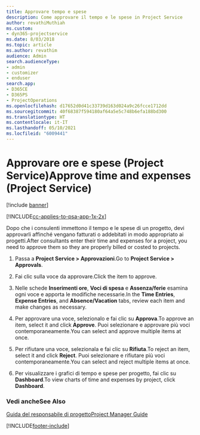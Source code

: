 ```yaml
---
title: Approvare tempo e spese
description: Come approvare il tempo e le spese in Project Service
author: revathiMuthiah
ms.custom:
- dyn365-projectservice
ms.date: 8/03/2018
ms.topic: article
ms.author: revathim
audience: Admin
search.audienceType:
- admin
- customizer
- enduser
search.app:
- D365CE
- D365PS
- ProjectOperations
ms.openlocfilehash: d17652d0d41c33739d163d024a9c26fcce1712dd
ms.sourcegitcommit: 40f68387f594180af64a5e5c748b6efa188bd300
ms.translationtype: HT
ms.contentlocale: it-IT
ms.lasthandoff: 05/10/2021
ms.locfileid: "6009441"
---
```

# <a name="approve-time-and-expenses-project-service"></a><span data-ttu-id="8a56a-103">Approvare ore e spese (Project Service)</span><span class="sxs-lookup"><span data-stu-id="8a56a-103">Approve time and expenses (Project Service)</span></span>

[!include [banner](../includes/psa-now-project-operations.md)]

[!INCLUDE[cc-applies-to-psa-app-1x-2x](../includes/cc-applies-to-psa-app-1x-2x.md)]

<span data-ttu-id="8a56a-104">Dopo che i consulenti immettono il tempo e le spese di un progetto, devi approvarli affinché vengano fatturati o addebitati in modo appropriato ai progetti.</span><span class="sxs-lookup"><span data-stu-id="8a56a-104">After consultants enter their time and expenses for a project, you need to approve them so they are properly billed or costed to projects.</span></span>  
  
1.  <span data-ttu-id="8a56a-105">Passa a **Project Service > Approvazioni**.</span><span class="sxs-lookup"><span data-stu-id="8a56a-105">Go to **Project Service > Approvals**.</span></span>  
  
2.  <span data-ttu-id="8a56a-106">Fai clic sulla voce da approvare.</span><span class="sxs-lookup"><span data-stu-id="8a56a-106">Click the item to approve.</span></span>  
  
3.  <span data-ttu-id="8a56a-107">Nelle schede **Inserimenti ore**, **Voci di spesa** e **Assenza/ferie** esamina ogni voce e apporta le modifiche necessarie.</span><span class="sxs-lookup"><span data-stu-id="8a56a-107">In the **Time Entries**, **Expense Entries**, and **Absence/Vacation** tabs, review each item and make changes as necessary.</span></span>  
  
4.  <span data-ttu-id="8a56a-108">Per approvare una voce, selezionalo e fai clic su **Approva**.</span><span class="sxs-lookup"><span data-stu-id="8a56a-108">To approve an item, select it and click **Approve**.</span></span> <span data-ttu-id="8a56a-109">Puoi selezionare e approvare più voci contemporaneamente.</span><span class="sxs-lookup"><span data-stu-id="8a56a-109">You can select and approve multiple items at once.</span></span>  
  
5.  <span data-ttu-id="8a56a-110">Per rifiutare una voce, selezionala e fai clic su **Rifiuta**.</span><span class="sxs-lookup"><span data-stu-id="8a56a-110">To reject an item, select it and click **Reject**.</span></span> <span data-ttu-id="8a56a-111">Puoi selezionare e rifiutare più voci contemporaneamente.</span><span class="sxs-lookup"><span data-stu-id="8a56a-111">You can select and reject multiple items at once.</span></span>  
  
6.  <span data-ttu-id="8a56a-112">Per visualizzare i grafici di tempo e spese per progetto, fai clic su **Dashboard**.</span><span class="sxs-lookup"><span data-stu-id="8a56a-112">To view charts of time and expenses by project, click **Dashboard**.</span></span>  
  
### <a name="see-also"></a><span data-ttu-id="8a56a-113">Vedi anche</span><span class="sxs-lookup"><span data-stu-id="8a56a-113">See Also</span></span>  
 [<span data-ttu-id="8a56a-114">Guida del responsabile di progetto</span><span class="sxs-lookup"><span data-stu-id="8a56a-114">Project Manager Guide</span></span>](../psa/project-manager-guide.md)


[!INCLUDE[footer-include](../includes/footer-banner.md)]